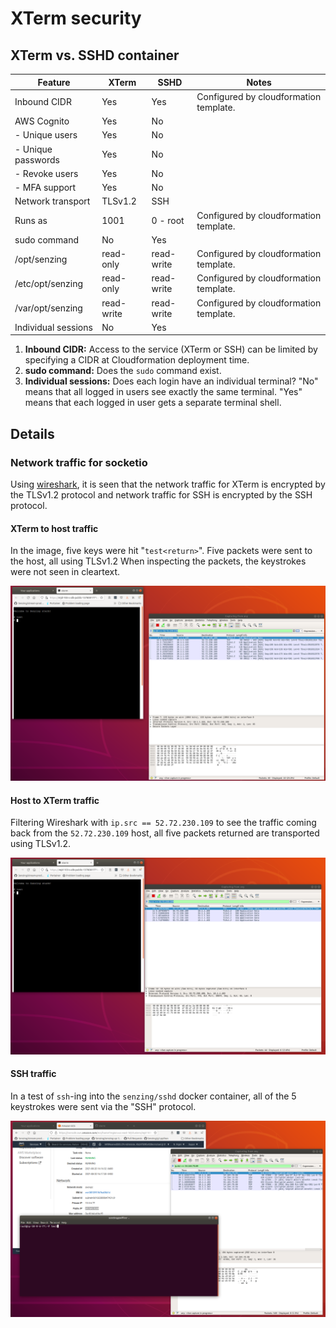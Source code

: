 # XTerm security

## XTerm vs. SSHD container

| Feature             | XTerm      | SSHD       | Notes                                  |
|---------------------|------------|------------| ---------------------------------------|
| Inbound CIDR        | Yes        | Yes        | Configured by cloudformation template. |
| AWS Cognito         | Yes        | No         | |
| - Unique users      | Yes        | No         | |
| - Unique passwords  | Yes        | No         | |
| - Revoke users      | Yes        | No         | |
| - MFA support       | Yes        | No         | |
| Network transport   | TLSv1.2    | SSH        | |
| Runs as             | 1001       | 0 - root   | Configured by cloudformation template. |
| sudo command        | No         | Yes        | |
| /opt/senzing        | read-only  | read-write | Configured by cloudformation template. |
| /etc/opt/senzing    | read-only  | read-write | Configured by cloudformation template. |
| /var/opt/senzing    | read-write | read-write | Configured by cloudformation template. |
| Individual sessions | No         | Yes        | |

1. **Inbound CIDR:**
   Access to the service (XTerm or SSH) can be limited by specifying a CIDR at Cloudformation deployment time.
1. **sudo command:**
   Does the `sudo` command exist.
1. **Individual sessions:**
   Does each login have an individual terminal?
   "No" means that all logged in users see exactly the same terminal.
   "Yes" means that each logged in user gets a separate terminal shell.

## Details

### Network traffic for socketio

Using
[wireshark](https://www.wireshark.org/),
it is seen that the network traffic for XTerm is encrypted by the TLSv1.2 protocol
and network traffic for SSH is encrypted by the SSH protocol.

#### XTerm to host traffic

In the image, five keys were hit "`test<return>`".
Five packets were sent to the host, all using TLSv1.2
When inspecting the packets, the keystrokes were not seen in cleartext.

![Traffic from XTerm to host](xterm-to-host.png)

#### Host to XTerm traffic

Filtering Wireshark with `ip.src == 52.72.230.109` to see the traffic coming back from the `52.72.230.109` host,
all five packets returned are transported using TLSv1.2.

![Traffic from host back to XTerm](host-to-xterm.png)

#### SSH traffic

In a test of `ssh`-ing into the `senzing/sshd` docker container,
all of the 5 keystrokes were sent via the "SSH" protocol.

![SSH traffic](sshd.png)
